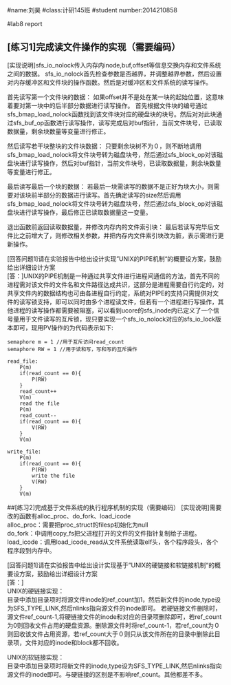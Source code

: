 #name:刘昊
#class:计研145班
#student number:2014210858

#lab8 report
## [练习1]完成读文件操作的实现（需要编码）
[实现说明]sfs_io_nolock传入内存内inode,buf,offset等信息交换内存和文件系统之间的数据。
sfs_io_nolock首先检查参数是否越界，并调整越界参数，然后设置对内存缓冲区和文件块的操作函数。然后是对缓冲区和文件系统的读写操作。

首先读写第一个文件块的数据：
如果offset并不是处在某一块的起始位置，这意味着要对第一块中的后半部分数据进行读写操作。
首先根据文件块的编号通过sfs_bmap_load_nolock函数找到该文件块对应的硬盘块的块号。然后对对此块通过sfs_buf_op函数进行读写操作，读写完成后对buf指针，当前文件块号，已读取数据量，剩余块数量等变量进行修正。

然后读写若干块整块的文件块数据：
只要剩余块树不为０，则不断地调用sfs_bmap_load_nolock将文件块号转为磁盘块号，然后通过sfs_block_op对该磁盘块进行读写操作，然后对buf指针，当前文件块号，已读取数据量，剩余块数量等变量进行修正。

最后读写最后一个块的数据：
若最后一块需读写的数据不是正好为块大小，则需要对该块前半部分的数据进行读写。首先确定读写的size然后调用sfs_bmap_load_nolock将文件块号转为磁盘块号，然后通过sfs_block_op对该磁盘块进行读写操作，最后修正已读取数据量这一变量。

退出函数前返回读取数据量，并修改内存内的文件索引块：
最后若读写完毕后文件比之前增大了，则修改相关参数，并把内存内文件索引块改为脏，表示需进行更新操作。


[回答问题1]请在实验报告中给出设计实现”UNIX的PIPE机制“的概要设方案，鼓励给出详细设计方案  
[答：]UNIX的PIPE机制是一种通过共享文件进行进程间通信的方法，首先不同的进程需对该文件的文件名和文件路径达成共识，这部分是进程需要自行约定的，对共享文件内的数据结构也可由各进程自行约定，系统对PIPE的支持只需提供对文件的读写锁支持，即可以同时由多个进程读文件，但若有一个进程进行写操作，其他进程的读写操作都需要被阻塞，可以看到ucore的sfs_inode内已定义了一个信号量用于文件读写的互斥锁，现只要实现一个sfs_io_nolock对应的sfs_io_lock版本即可，现用PV操作的为代码表示如下:

    semaphore m = 1 //用于互斥访问read_count
    semaphore RW = 1 //用于读和写，写和写的互斥操作
    
    read_file:
        P(m)
        if(read_count == 0){
            P(RW)
        }
        read_count++
        V(m)
        read the file 
        P(m)
        read_count--
        if(read_count == 0){
            V(RW)
        }
        V(m)
        
    write_file:
        P(m)
        if(read_count == 0){
            P(RW)
            write the file
            V(RW)
        }
        V(m)


##[练习2]完成基于文件系统的执行程序机制的实现（需要编码）
[实现说明]需要改的函数有alloc_proc、do_fork、load_icode  
alloc_proc：需要把proc_struct的filesp初始化为null  
do_fork：中调用copy_fs把父进程打开的文件的文件指针复制给子进程。  
load_icode：调用load_icode_read从文件系统读取elf头，各个程序段头，各个程序段到内存中。

[回答问题1]请在实验报告中给出设计实现基于”UNIX的硬链接和软链接机制“的概要设方案，鼓励给出详细设计方案  
[答：]  
UNIX的硬链接实现：  
目录中添加目录项时将源文件inode的ref_count加1，然后新文件的inode,type设为SFS_TYPE_LINK,然后nlinks指向源文件的inode即可。
若硬链接文件删除时，源文件ref_count-1,将硬链接文件的inode和对应的目录项删除即可，若ref_count为0则回收文件占用的硬盘资源。删除源文件时将ref_count-1，若ref_count为０则回收该文件占用资源，若ref_count大于０则只从该文件所在的目录中删除此目录项，文件对应的inode和block都不回收。

UNIX的软链接实现：  
目录中添加目录项时将新文件的inode,type设为SFS_TYPE_LINK,然后nlinks指向源文件的inode即可。与硬链接的区别是不影响ref_count。其他都差不多。
